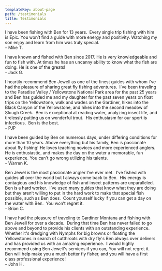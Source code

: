 ```yaml
---
templateKey: about-page
path: /testimonials
title: Testimonials
---
```

I have been fishing with Ben for 13 years.  Every single trip fishing with him is Epic. You won’t find a guide with more energy and positivity. Watching my son enjoy and learn from him was truly special.\
-﻿ Mike T.

I have known and fished with Ben since 2017. He is very knowledgeable and fun to fish with. At times he has an uncanny ability to know what the fish are doing. He is one of the greats!\
-﻿ Jack G.

I heartily recommend Ben Jewell as one of the finest guides with whom I've had the pleasure of sharing great fly fishing adventures.  I've been traveling to the Paradise Valley / Yellowstone National Park area for the past 25 years and Ben has guided me and my daughter for the past seven years on float trips on the Yellowstone, walk and wades on the Gardiner, hikes into the Black Canyon of the Yellowstone, and hikes into the second meadow of Slough Creek.  Ben is exceptional at reading water, analyzing insect life, and tirelessly putting us on wonderful trout.  His enthusiasm for our sport is infectious.  Ben is the best.\
-﻿ PJP

I have been guided by Ben on numerous days, under differing conditions for more than 10 years. Above everything but his family, Ben is passionate about fly fishing! He loves teaching novices and more experienced anglers. He is enthusiastic, and makes the day on the water a memorable, fun experience. You can't go wrong utilizing his talents.\
-﻿ Warren K.

Ben Jewel is the most passionate angler I’ve ever met.  I’ve fished with guides all over the world but I always come back to Ben.  His energy is contagious and his knowledge of fish and insect patterns are unparalleled.  Ben is a hard worker.  I’ve used many guides that know what they are doing but they aren’t willing to put in the hard work to make that special fish possible, such as Ben does.  Count yourself lucky if you can get a day on the water with Ben.  You won’t regret it.\
-﻿ Brian C.

I have had the pleasure of traveling to Gardiner Montana and fishing with Ben Jewell for over a decade.  During that time Ben has never failed to go above and beyond to provide his clients with an outstanding experience.  Whether it's dredging with Nymphs for big browns or floating the Yellowstones in search of cutthroats with dry fly's Ben always over delivers and has provided us with an amazing experience.  I would highly recommend using Ben Jewell's services if you can, You will not regret it.  Ben will help make you a much better fly fisher, and you will have a first class professional experience!\
-﻿ John H.